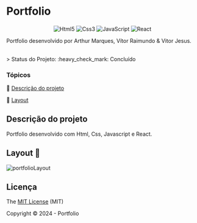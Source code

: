 <h1>Portfolio</h1> 

<p align="center">
  <img align="center" alt="Html5" src="https://img.shields.io/badge/HTML5-E34F26?style=for-the-badge&logo=html5&logoColor=white" />
  <img align="center" alt="Css3" src="https://img.shields.io/badge/CSS3-1572B6?style=for-the-badge&logo=css3&logoColor=white" />
  <img align="center" alt="JavaScript" src="https://img.shields.io/badge/JavaScript-F7DF1E?style=for-the-badge&logo=javascript&logoColor=black" />
  <img align="center" alt="React" src="https://img.shields.io/badge/React-20232A?style=for-the-badge&logo=react&logoColor=61DAFB" />
</p>

<p align="justify">
  Portfolio desenvolvido por Arthur Marques, Vítor Raimundo & Vitor Jesus.
</p>

<br />
> Status do Projeto: :heavy_check_mark: Concluído

### Tópicos 

:small_blue_diamond: [Descrição do projeto](#descrição-do-projeto)

:small_blue_diamond: [Layout](#layout)

## Descrição do projeto 

<p align="justify">
  Portfolio desenvolvido com Html, Css, Javascript e React.
</p>

## Layout :dash:

![portfolioLayout](https://github.com/vitorjsss/portfolio/assets/131295048/278b4903-0d6d-48ce-b981-99874e04fed7)

## Licença 

The [MIT License]() (MIT)

Copyright :copyright: 2024 - Portfolio
